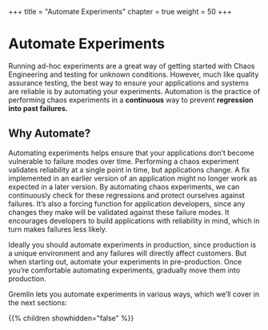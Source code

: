 +++
title = "Automate Experiments"
chapter = true
weight = 50
+++

# Automate Experiments

Running ad-hoc experiments are a great way of getting started with Chaos Engineering and testing for unknown conditions. However, much like quality assurance testing, the best way to ensure your applications and systems are reliable is by automating your experiments. Automation is the practice of performing chaos experiments in a **continuous** way to prevent **regression into past failures.**

## Why Automate?

Automating experiments helps ensure that your applications don’t become vulnerable to failure modes over time. Performing a chaos experiment validates reliability at a single point in time, but applications change. A fix implemented in an earlier version of an application might no longer work as expected in a later version. By automating chaos experiments, we can continuously check for these regressions and protect ourselves against failures. It’s also a forcing function for application developers, since any changes they make will be validated against these failure modes. It encourages developers to build applications with reliability in mind, which in turn makes failures less likely.

Ideally you should automate experiments in production, since production is a unique environment and any failures will directly affect customers. But when starting out, automate your experiments in pre-production. Once you’re comfortable automating experiments, gradually move them into production.

Gremlin lets you automate experiments in various ways, which we’ll cover in the next sections:

{{% children showhidden="false" %}}
